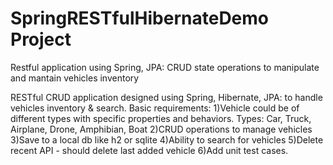 # SpringRESTfulHibernateDemo Project
Restful application using Spring, JPA: CRUD state operations to manipulate and mantain vehicles inventory

RESTful CRUD application designed using Spring, Hibernate, JPA: to handle vehicles inventory & search. 
Basic requirements: 
1)Vehicle could be of different types with specific properties and behaviors. Types: Car, Truck, Airplane, Drone, Amphibian, Boat
2)CRUD operations to manage vehicles
3)Save to a local db like h2 or sqlite
4)Ability to search for vehicles
5)Delete recent API - should delete last added vehicle
6)Add unit test cases.
